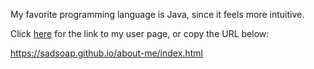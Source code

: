 My favorite programming language is Java, since it feels more intuitive.

Click [here](https://sadsoap.github.io/about-me/index.html) for the link to my user page, or copy the URL below:

https://sadsoap.github.io/about-me/index.html
